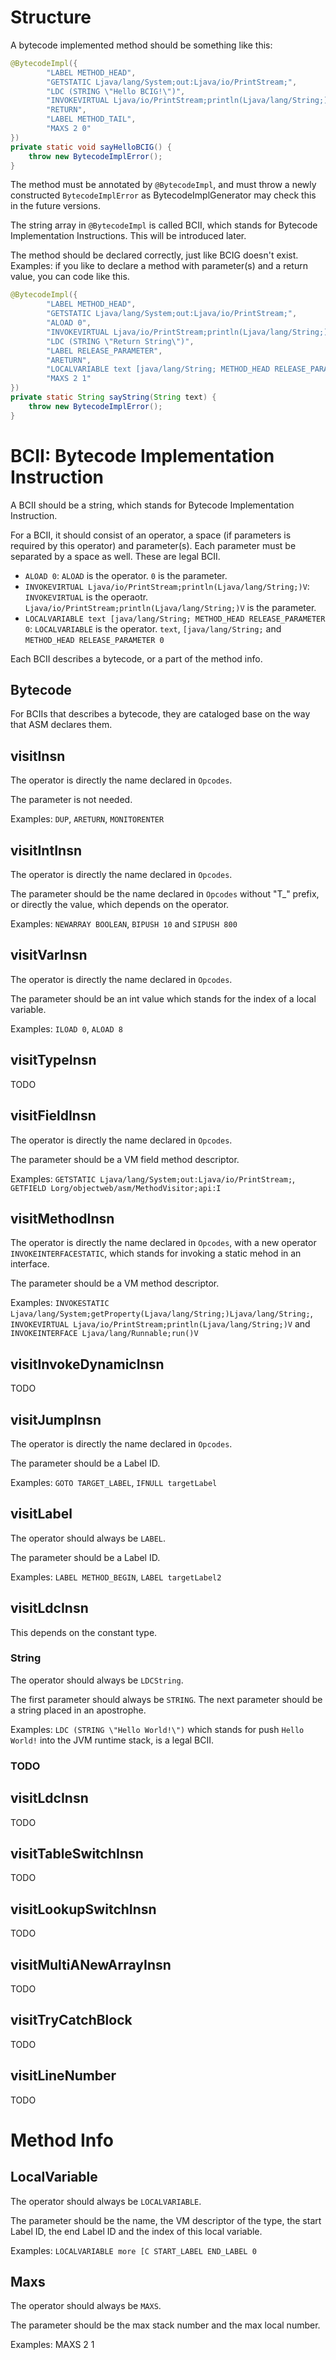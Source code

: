 # Structure
A bytecode implemented method should be something like this:

```java
@BytecodeImpl({
        "LABEL METHOD_HEAD",
        "GETSTATIC Ljava/lang/System;out:Ljava/io/PrintStream;",
        "LDC (STRING \"Hello BCIG!\")",
        "INVOKEVIRTUAL Ljava/io/PrintStream;println(Ljava/lang/String;)V",
        "RETURN",
        "LABEL METHOD_TAIL",
        "MAXS 2 0"
})
private static void sayHelloBCIG() {
    throw new BytecodeImplError();
}
```

The method must be annotated by `@BytecodeImpl`, and must throw a newly constructed `BytecodeImplError`
as BytecodeImplGenerator may check this in the future versions.

The string array in `@BytecodeImpl` is called BCII, which stands for Bytecode Implementation Instructions.
This will be introduced later.

The method should be declared correctly, just like BCIG doesn't exist. Examples: if you like to declare a method
with parameter(s) and a return value, you can code like this.
```java
@BytecodeImpl({
        "LABEL METHOD_HEAD",
        "GETSTATIC Ljava/lang/System;out:Ljava/io/PrintStream;",
        "ALOAD 0",
        "INVOKEVIRTUAL Ljava/io/PrintStream;println(Ljava/lang/String;)V",
        "LDC (STRING \"Return String\")",
        "LABEL RELEASE_PARAMETER",
        "ARETURN",
        "LOCALVARIABLE text [java/lang/String; METHOD_HEAD RELEASE_PARAMETER 0",
        "MAXS 2 1"
})
private static String sayString(String text) {
    throw new BytecodeImplError();
}
```

# BCII: Bytecode Implementation Instruction
A BCII should be a string, which stands for Bytecode Implementation Instruction.

For a BCII, it should consist of an operator, a space (if parameters is required by this operator) and parameter(s).
Each parameter must be separated by a space as well.
These are legal BCII.

- `ALOAD 0`: `ALOAD` is the operator. `0` is the parameter.
- `INVOKEVIRTUAL Ljava/io/PrintStream;println(Ljava/lang/String;)V`: `INVOKEVIRTUAL` is the operaotr. `Ljava/io/PrintStream;println(Ljava/lang/String;)V` is the parameter.
- `LOCALVARIABLE text [java/lang/String; METHOD_HEAD RELEASE_PARAMETER 0`:
  `LOCALVARIABLE` is the operator. `text`, `[java/lang/String;` and `METHOD_HEAD RELEASE_PARAMETER 0`

Each BCII describes a bytecode, or a part of the method info.

## Bytecode
For BCIIs that describes a bytecode, they are cataloged base on the way that ASM declares them.

## visitInsn
The operator is directly the name declared in `Opcodes`.

The parameter is not needed.

Examples: `DUP`, `ARETURN`, `MONITORENTER`

## visitIntInsn
The operator is directly the name declared in `Opcodes`.

The parameter should be the name declared in `Opcodes` without "T_" prefix, or directly the value, which depends on the operator.

Examples: `NEWARRAY BOOLEAN`, `BIPUSH 10` and `SIPUSH 800`

## visitVarInsn
The operator is directly the name declared in `Opcodes`.

The parameter should be an int value which stands for the index of a local variable.

Examples: `ILOAD 0`, `ALOAD 8`

## visitTypeInsn
TODO

## visitFieldInsn
The operator is directly the name declared in `Opcodes`.

The parameter should be a VM field method descriptor.

Examples: `GETSTATIC Ljava/lang/System;out:Ljava/io/PrintStream;`, `GETFIELD Lorg/objectweb/asm/MethodVisitor;api:I`

## visitMethodInsn
The operator is directly the name declared in `Opcodes`, with a new operator `INVOKEINTERFACESTATIC`, which stands for invoking a static mehod in an interface.

The parameter should be a VM method descriptor.

Examples: `INVOKESTATIC Ljava/lang/System;getProperty(Ljava/lang/String;)Ljava/lang/String;`, `INVOKEVIRTUAL Ljava/io/PrintStream;println(Ljava/lang/String;)V` and `INVOKEINTERFACE Ljava/lang/Runnable;run()V`

## visitInvokeDynamicInsn
TODO

## visitJumpInsn
The operator is directly the name declared in `Opcodes`.

The parameter should be a Label ID.

Examples: `GOTO TARGET_LABEL`, `IFNULL targetLabel`

## visitLabel
The operator should always be `LABEL`.

The parameter should be a Label ID.

Examples: `LABEL METHOD_BEGIN`, `LABEL targetLabel2`

## visitLdcInsn
This depends on the constant type.

### String
The operator should always be `LDCString`.

The first parameter should always be `STRING`.
The next parameter should be a string placed in an apostrophe.

Examples: `LDC (STRING \"Hello World!\")` which stands for push `Hello World!` into the JVM runtime stack, is a legal BCII.

### TODO

## visitLdcInsn
TODO

## visitTableSwitchInsn
TODO

## visitLookupSwitchInsn
TODO

## visitMultiANewArrayInsn
TODO

## visitTryCatchBlock
TODO

## visitLineNumber
TODO

# Method Info

## LocalVariable
The operator should always be `LOCALVARIABLE`.

The parameter should be the name, the VM descriptor of the type, the start Label ID, the end Label ID and the index of this local variable.

Examples: `LOCALVARIABLE more [C START_LABEL END_LABEL 0`

## Maxs
The operator should always be `MAXS`.

The parameter should be the max stack number and the max local number.

Examples: MAXS 2 1